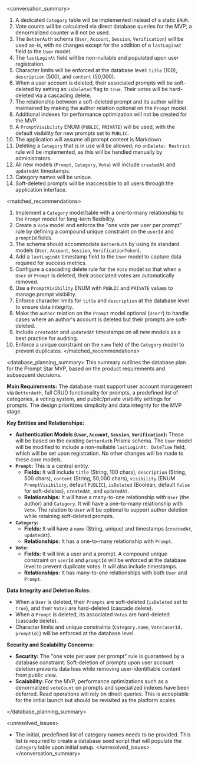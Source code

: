 <conversation_summary>
<decisions>

1.  A dedicated `Category` table will be implemented instead of a static `ENUM`.
2.  Vote counts will be calculated via direct database queries for the MVP; a denormalized counter will not be used.
3.  The `BetterAuth` schema (`User`, `Account`, `Session`, `Verification`) will be used as-is, with no changes except for the addition of a `lastLoginAt` field to the `User` model.
4.  The `lastLoginAt` field will be non-nullable and populated upon user registration.
5.  Character limits will be enforced at the database level: `title` (100), `description` (500), and `content` (50,000).
6.  When a user account is deleted, their associated prompts will be soft-deleted by setting an `isDeleted` flag to `true`. Their votes will be hard-deleted via a cascading delete.
7.  The relationship between a soft-deleted prompt and its author will be maintained by making the author relation optional on the `Prompt` model.
8.  Additional indexes for performance optimization will not be created for the MVP.
9.  A `PromptVisibility` ENUM (`PUBLIC`, `PRIVATE`) will be used, with the default visibility for new prompts set to `PUBLIC`.
10. The application will assume all prompt content is Markdown.
11. Deleting a `Category` that is in use will be allowed; no `onDelete: Restrict` rule will be implemented, as this will be handled manually by administrators.
12. All new models (`Prompt`, `Category`, `Vote`) will include `createdAt` and `updatedAt` timestamps.
13. Category names will be unique.
14. Soft-deleted prompts will be inaccessible to all users through the application interface.
    </decisions>

<matched_recommendations>

1.  Implement a `Category` model/table with a one-to-many relationship to the `Prompt` model for long-term flexibility.
2.  Create a `Vote` model and enforce the "one vote per user per prompt" rule by defining a compound unique constraint on the `userId` and `promptId` fields.
3.  The schema should accommodate `BetterAuth` by using its standard models (`User`, `Account`, `Session`, `VerificationToken`).
4.  Add a `lastLoginAt` timestamp field to the `User` model to capture data required for success metrics.
5.  Configure a cascading delete rule for the `Vote` model so that when a `User` or `Prompt` is deleted, their associated votes are automatically removed.
6.  Use a `PromptVisibility` ENUM with `PUBLIC` and `PRIVATE` values to manage prompt visibility.
7.  Enforce character limits for `title` and `description` at the database level to ensure data integrity.
8.  Make the `author` relation on the `Prompt` model optional (`User?`) to handle cases where an author's account is deleted but their prompts are soft-deleted.
9.  Include `createdAt` and `updatedAt` timestamps on all new models as a best practice for auditing.
10. Enforce a unique constraint on the `name` field of the `Category` model to prevent duplicates.
    </matched_recommendations>

<database_planning_summary>
This summary outlines the database plan for the Prompt Star MVP, based on the product requirements and subsequent decisions.

**Main Requirements:**
The database must support user account management via `BetterAuth`, full CRUD functionality for prompts, a predefined list of categories, a voting system, and public/private visibility settings for prompts. The design prioritizes simplicity and data integrity for the MVP stage.

**Key Entities and Relationships:**

- **Authentication Models (`User`, `Account`, `Session`, `Verification`):** These will be based on the existing `BetterAuth` Prisma schema. The `User` model will be modified to include a non-nullable `lastLoginAt: DateTime` field, which will be set upon registration. No other changes will be made to these core models.
- **`Prompt`:** This is a central entity.
  - **Fields:** It will include `title` (String, 100 chars), `description` (String, 500 chars), `content` (String, 50,000 chars), `visibility` (ENUM `PromptVisibility`, default `PUBLIC`), `isDeleted` (Boolean, default `false` for soft-deletes), `createdAt`, and `updatedAt`.
  - **Relationships:** It will have a many-to-one relationship with `User` (the author) and `Category`. It will have a one-to-many relationship with `Vote`. The relation to `User` will be optional to support author deletion while retaining soft-deleted prompts.
- **`Category`:**
  - **Fields:** It will have a `name` (String, unique) and timestamps (`createdAt`, `updatedAt`).
  - **Relationships:** It has a one-to-many relationship with `Prompt`.
- **`Vote`:**
  - **Fields:** It will link a user and a prompt. A compound unique constraint on `userId` and `promptId` will be enforced at the database level to prevent duplicate votes. It will also include timestamps.
  - **Relationships:** It has many-to-one relationships with both `User` and `Prompt`.

**Data Integrity and Deletion Rules:**

- When a `User` is deleted, their `Prompts` are soft-deleted (`isDeleted` set to `true`), and their `Votes` are hard-deleted (cascade delete).
- When a `Prompt` is deleted, its associated `Votes` are hard-deleted (cascade delete).
- Character limits and unique constraints (`Category.name`, `Vote(userId, promptId)`) will be enforced at the database level.

**Security and Scalability Concerns:**

- **Security:** The "one vote per user per prompt" rule is guaranteed by a database constraint. Soft-deletion of prompts upon user account deletion prevents data loss while removing user-identifiable content from public view.
- **Scalability:** For the MVP, performance optimizations such as a denormalized `voteCount` on prompts and specialized indexes have been deferred. Read operations will rely on direct queries. This is acceptable for the initial launch but should be revisited as the platform scales.

</database_planning_summary>

<unresolved_issues>

- The initial, predefined list of category names needs to be provided. This list is required to create a database seed script that will populate the `Category` table upon initial setup.
  </unresolved_issues>
  </conversation_summary>
